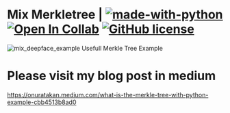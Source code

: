 # Mix Merkletree | [![made-with-python](https://img.shields.io/badge/Made%20with-Python-1f425f.svg)](https://www.python.org/) [![Open In Collab](https://colab.research.google.com/assets/colab-badge.svg)](https://colab.research.google.com/github/onuratakan/mix_merkletree) [![GitHub license](https://img.shields.io/github/license/Naereen/StrapDown.js.svg)](https://github.com/onuratakan/mix_merkletree/blob/master/LICENSE)

![mix_deepface_example](https://repository-images.githubusercontent.com/329576405/d8b93800-59b2-11eb-9768-25dfdef4eea6)
Usefull Merkle Tree Example

# Please visit my blog post in medium
https://onuratakan.medium.com/what-is-the-merkle-tree-with-python-example-cbb4513b8ad0
